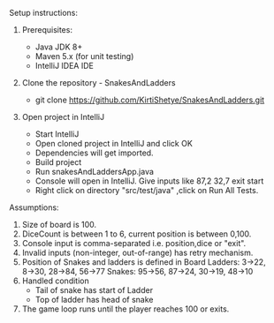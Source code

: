 Setup instructions:
1. Prerequisites:
    - Java JDK 8+
    - Maven 5.x (for unit testing)
    - IntelliJ IDEA IDE
2. Clone the repository - SnakesAndLadders
    - git clone https://github.com/KirtiShetye/SnakesAndLadders.git

3. Open project in IntelliJ 
    - Start IntelliJ
    - Open cloned project in IntelliJ and click OK
    - Dependencies will get imported.
    - Build project
    - Run snakesAndLaddersApp.java
    - Console will open in IntelliJ. Give inputs like 
           87,2
           32,7
           exit
           start
    - Right click on directory "src/test/java" ,click on Run All Tests.

Assumptions:
1. Size of board is 100.
2. DiceCount is between 1 to 6, current position is between 0,100.
3. Console input is comma-separated i.e. position,dice or "exit".
4. Invalid inputs (non-integer, out-of-range) has retry mechanism.
5. Position of Snakes and ladders is defined in Board
Ladders: 3→22, 8→30, 28→84, 56→77
Snakes: 95→56, 87→24, 30→19, 48→10
6. Handled condition
   - Tail of snake has start of Ladder 
   - Top of ladder has head of snake
7. The game loop runs until the player reaches 100 or exits.
